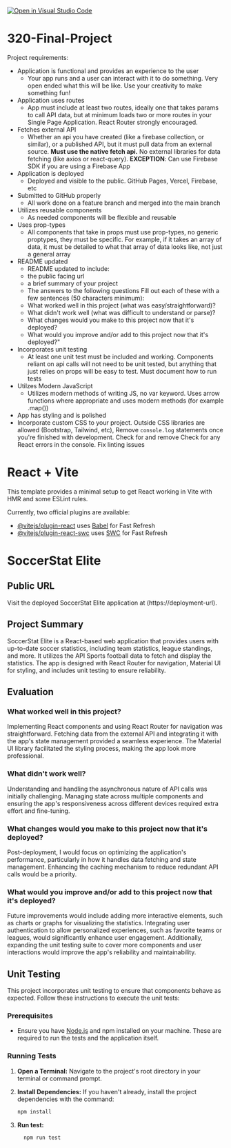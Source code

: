 [![Open in Visual Studio Code](https://classroom.github.com/assets/open-in-vscode-718a45dd9cf7e7f842a935f5ebbe5719a5e09af4491e668f4dbf3b35d5cca122.svg)](https://classroom.github.com/online_ide?assignment_repo_id=14138077&assignment_repo_type=AssignmentRepo)
# 320-Final-Project

Project requirements:

- Application is functional and provides an experience to the user
  - Your app runs and a user can interact with it to do something. Very open ended what this will be like. Use your creativity to make something fun!
- Application uses routes
  - App must include at least two routes, ideally one that takes params to call API data, but at minimum loads two or more routes in your Single Page Application. React Router strongly encouraged.
- Fetches external API
  - Whether an api you have created (like a firebase collection, or similar), or a published API, but it must pull data from an external source. **Must use the native fetch api.** No external libraries for data fetching (like axios or react-query). **EXCEPTION**: Can use Firebase SDK if you are using a Firebase App
- Application is deployed
  - Deployed and visible to the public. GitHub Pages, Vercel, Firebase, etc
- Submitted to GitHub properly
  - All work done on a feature branch and merged into the main branch
- Utilizes reusable components
  - As needed components will be flexible and reusable
- Uses prop-types
  - All components that take in props must use prop-types, no generic proptypes, they must be specific. For example, if it takes an array of data, it must be detailed to what that array of data looks like, not just a general array
- README updated
  - README updated to include:
  - the public facing url
  - a brief summary of your project
  - The answers to the following questions Fill out each of these with a few sentences (50 characters minimum):
  - What worked well in this project (what was easy/straightforward)?
  - What didn't work well (what was difficult to understand or parse)?
  - What changes would you make to this project now that it's deployed?
  - What would you improve and/or add to this project now that it's deployed?"
- Incorporates unit testing
  - At least one unit test must be included and working. Components reliant on api calls will not need to be unit tested, but anything that just relies on props will be easy to test. Must document how to run tests
- Utilzes Modern JavaScript
  - Utilizes modern methods of writing JS, no var keyword. Uses arrow functions where appropriate and uses modern methods (for example .map())
- App has styling and is polished
- Incorporate custom CSS to your project. Outside CSS libraries are allowed (Bootstrap, Tailwind, etc), Remove `console.log` statements once you're finished with development. Check for and remove Check for any React errors in the console. Fix linting issues

# React + Vite

This template provides a minimal setup to get React working in Vite with HMR and some ESLint rules.

Currently, two official plugins are available:

- [@vitejs/plugin-react](https://github.com/vitejs/vite-plugin-react/blob/main/packages/plugin-react/README.md) uses [Babel](https://babeljs.io/) for Fast Refresh
- [@vitejs/plugin-react-swc](https://github.com/vitejs/vite-plugin-react-swc) uses [SWC](https://swc.rs/) for Fast Refresh

# SoccerStat Elite

## Public URL

Visit the deployed SoccerStat Elite application at (https://deployment-url).

## Project Summary

SoccerStat Elite is a React-based web application that provides users with up-to-date soccer statistics, including team statistics, league standings, and more. It utilizes the API Sports football data to fetch and display the statistics. The app is designed with React Router for navigation, Material UI for styling, and includes unit testing to ensure reliability.

## Evaluation

### What worked well in this project?

Implementing React components and using React Router for navigation was straightforward. Fetching data from the external API and integrating it with the app's state management provided a seamless experience. The Material UI library facilitated the styling process, making the app look more professional.

### What didn't work well?

Understanding and handling the asynchronous nature of API calls was initially challenging. Managing state across multiple components and ensuring the app's responsiveness across different devices required extra effort and fine-tuning.

### What changes would you make to this project now that it's deployed?

Post-deployment, I would focus on optimizing the application's performance, particularly in how it handles data fetching and state management. Enhancing the caching mechanism to reduce redundant API calls would be a priority.

### What would you improve and/or add to this project now that it's deployed?

Future improvements would include adding more interactive elements, such as charts or graphs for visualizing the statistics. Integrating user authentication to allow personalized experiences, such as favorite teams or leagues, would significantly enhance user engagement. Additionally, expanding the unit testing suite to cover more components and user interactions would improve the app's reliability and maintainability.

## Unit Testing

This project incorporates unit testing to ensure that components behave as expected. Follow these instructions to execute the unit tests:

### Prerequisites

- Ensure you have [Node.js](https://nodejs.org/) and npm installed on your machine. These are required to run the tests and the application itself.

### Running Tests

1. **Open a Terminal:** Navigate to the project's root directory in your terminal or command prompt.

2. **Install Dependencies:** If you haven't already, install the project dependencies with the command:

   ```bash
   npm install

   ```

3. **Run test:**
   ```bash
     npm run test